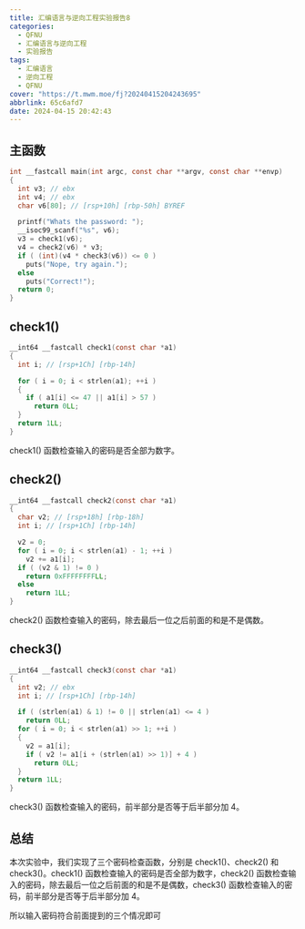 ```yaml
---
title: 汇编语言与逆向工程实验报告8
categories:
  - QFNU
  - 汇编语言与逆向工程
  - 实验报告
tags:
  - 汇编语言
  - 逆向工程
  - QFNU
cover: "https://t.mwm.moe/fj?20240415204243695"
abbrlink: 65c6afd7
date: 2024-04-15 20:42:43
---
```


## 主函数

```c
int __fastcall main(int argc, const char **argv, const char **envp)
{
  int v3; // ebx
  int v4; // ebx
  char v6[80]; // [rsp+10h] [rbp-50h] BYREF

  printf("Whats the password: ");
  __isoc99_scanf("%s", v6);
  v3 = check1(v6);
  v4 = check2(v6) * v3;
  if ( (int)(v4 * check3(v6)) <= 0 )
    puts("Nope, try again.");
  else
    puts("Correct!");
  return 0;
}
```

## check1()

```c
__int64 __fastcall check1(const char *a1)
{
  int i; // [rsp+1Ch] [rbp-14h]

  for ( i = 0; i < strlen(a1); ++i )
  {
    if ( a1[i] <= 47 || a1[i] > 57 )
      return 0LL;
  }
  return 1LL;
}
```

check1() 函数检查输入的密码是否全部为数字。

## check2()

```c
__int64 __fastcall check2(const char *a1)
{
  char v2; // [rsp+18h] [rbp-18h]
  int i; // [rsp+1Ch] [rbp-14h]

  v2 = 0;
  for ( i = 0; i < strlen(a1) - 1; ++i )
    v2 += a1[i];
  if ( (v2 & 1) != 0 )
    return 0xFFFFFFFFLL;
  else
    return 1LL;
}
```

check2() 函数检查输入的密码，除去最后一位之后前面的和是不是偶数。

## check3()

```c
__int64 __fastcall check3(const char *a1)
{
  int v2; // ebx
  int i; // [rsp+1Ch] [rbp-14h]

  if ( (strlen(a1) & 1) != 0 || strlen(a1) <= 4 )
    return 0LL;
  for ( i = 0; i < strlen(a1) >> 1; ++i )
  {
    v2 = a1[i];
    if ( v2 != a1[i + (strlen(a1) >> 1)] + 4 )
      return 0LL;
  }
  return 1LL;
}
```

check3() 函数检查输入的密码，前半部分是否等于后半部分加 4。

## 总结

本次实验中，我们实现了三个密码检查函数，分别是 check1()、check2() 和 check3()。check1() 函数检查输入的密码是否全部为数字，check2() 函数检查输入的密码，除去最后一位之后前面的和是不是偶数，check3() 函数检查输入的密码，前半部分是否等于后半部分加 4。

所以输入密码符合前面提到的三个情况即可
